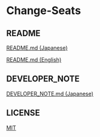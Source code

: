# Change-Seats

## README
[README.md (Japanese) ](docs/README.md)

[README.md (English) ](docs/README-en.md)

## DEVELOPER_NOTE
[DEVELOPER_NOTE.md (Japanese)](docs/DEVELOPER_NOTE.md)

## LICENSE
[MIT](LICENSE)
